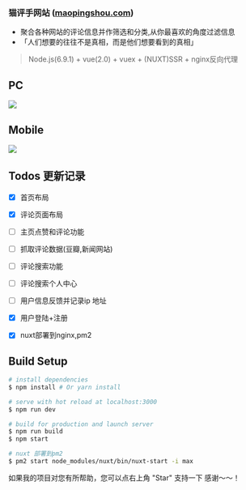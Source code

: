 ### 猫评手网站 ([maopingshou.com](http://maopingshou.com))
* 聚合各种网站的评论信息并作筛选和分类,从你最喜欢的角度过滤信息
* 「人们想要的往往不是真相，而是他们想要看到的真相」


> Node.js(6.9.1) + vue(2.0) + vuex + (NUXT)SSR + nginx反向代理 


## PC

![](http://oj711uhrd.bkt.clouddn.com/WX20180129-105708@2x.png)

## Mobile

![](http://oj711uhrd.bkt.clouddn.com/8989.png)


## Todos 更新记录
- [x] 首页布局 
- [x] 评论页面布局 
- [ ] 主页点赞和评论功能 
- [ ] 抓取评论数据(豆瓣,新闻网站) 
- [ ] 评论搜索功能
- [ ] 评论搜索个人中心	
- [ ] 用户信息反馈并记录ip 地址
- [x] 用户登陆+注册
- [x] nuxt部署到nginx,pm2




## Build Setup

``` bash
# install dependencies
$ npm install # Or yarn install

# serve with hot reload at localhost:3000
$ npm run dev

# build for production and launch server
$ npm run build
$ npm start

# nuxt 部署到pm2 
$ pm2 start node_modules/nuxt/bin/nuxt-start -i max

```

如果我的项目对您有所帮助，您可以点右上角 "Star" 支持一下 感谢～～！
